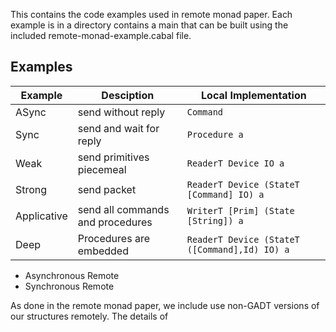This contains the code examples used in remote monad paper.  Each
example is in a directory contains a main that can be built using the
included remote-monad-example.cabal file.

## Examples

Example | Desciption              | Local Implementation
-------|-------------------------|-------
ASync  | send without reply      | `Command`
Sync   | send and wait for reply | `Procedure a`
Weak   | send primitives piecemeal | `ReaderT Device IO a`
Strong | send packet             | `ReaderT Device (StateT [Command] IO) a`
Applicative | send all commands and procedures | `WriterT [Prim] (State [String]) a` 
Deep   | Procedures are embedded | `ReaderT Device (StateT ([Command],Id) IO) a`

 * Asynchronous Remote
 * Synchronous Remote

As done in the remote monad paper, we include use non-GADT versions of
our structures remotely. The details of








